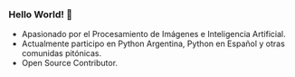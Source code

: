 ### Hello World! 👋
- Apasionado por el Procesamiento de Imágenes e Inteligencia Artificial.
- Actualmente participo en Python Argentina, Python en Español y otras comunidas pitónicas.
- Open Source Contributor.

